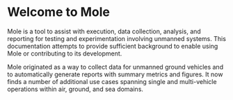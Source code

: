 # **Welcome to Mole**

Mole is a tool to assist with execution, data collection, analysis, and reporting for testing and experimentation involving unmanned systems.  This documentation attempts to provide sufficient background to enable using Mole or contributing to its development.

Mole originated as a way to collect data for unmanned ground vehicles and to automatically generate reports with summary metrics and figures.  It now finds a number of additional use cases spanning single and multi-vehicle operations within air, ground, and sea domains.
